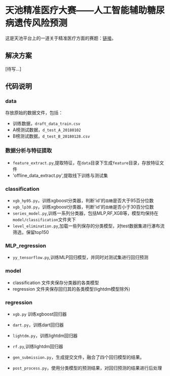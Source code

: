 # 天池精准医疗大赛——人工智能辅助糖尿病遗传风险预测

这是天池平台上的一道关于精准医疗方面的赛题：[链接](https://tianchi.aliyun.com/competition/introduction.htm?raceId=231638)。

## 解决方案

[待写...]

## 代码说明
### data

存放原始的数据文件，包括：

- 训练数据，`draft_data_train.csv`
- A榜测试数据，`d_test_A_20180102`
- B榜测试数据，`d_test_B_20180128.csv`

### 数据分析与特征提取

- `feature_extract.py`,提取特征，在`data`目录下生成`feature`目录，存放特征文件
- 'offline_data_extract.py',提取线下训练与测试集

### classification

- `xgb_hp95.py`，训练xgboost分类器，判断'id'的`血糖`是否大于95百分位数
- `xgb_lp30.py`，训练xgboost分类器，判断'id'的`血糖`是否小于30百分位数
- `series_model.py`,训练一系列分类器，包括MLP,RF,XGB等，模型均保持在`model/classification`文件夹下
- `level_elimination.py`,加载一些列保存的分类模型，对test数据集进行瀑布流筛选，保留top150

### MLP_regression
- `yy_tensorflow.py`,训练MLP回归模型，并同时对测试集进行回归预测


### model

- classification 文件夹保存分类器的各类模型
- regression 文件夹保存回归其的各类模型(lightdm模型除外)


### regression

- `xgb.py` 训练xgboost回归器
- `dart.py`，训练dart回归器
- `lightdm.py`，训练lightdm回归器
- `rf.py`,训练lightdm回归器
- `gen_submission.py`，生成提交文件，融合了四个回归模型的结果。

- `post_process.py`，使用分类模型的预测结果，对回归预测的结果进行后处理

